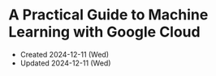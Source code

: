 # A Practical Guide to Machine Learning with Google Cloud
- Created 2024-12-11 (Wed)
- Updated 2024-12-11 (Wed)
